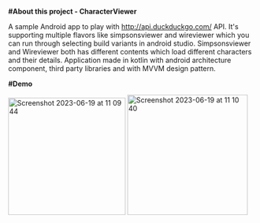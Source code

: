 **#About this project - CharacterViewer**

A sample Android app to play with http://api.duckduckgo.com/ API.
It's supporting multiple flavors like simpsonsviewer and wireviewer which you can run through selecting build variants in android studio.
Simpsonsviewer and Wireviewer both has different contents which load different characters and their details.
Application made in kotlin with android architecture component, third party libraries and with MVVM design pattern.

**#Demo**


<img width="238" alt="Screenshot 2023-06-19 at 11 09 44" src="https://github.com/Reshma2497/CharacterViewer/assets/110983170/d38d8cd8-c087-444d-a5c5-93cea86e5882">

<img width="244" alt="Screenshot 2023-06-19 at 11 10 40" src="https://github.com/Reshma2497/CharacterViewer/assets/110983170/b44bbee7-9be6-4072-b3c3-7ef5338416cf">

